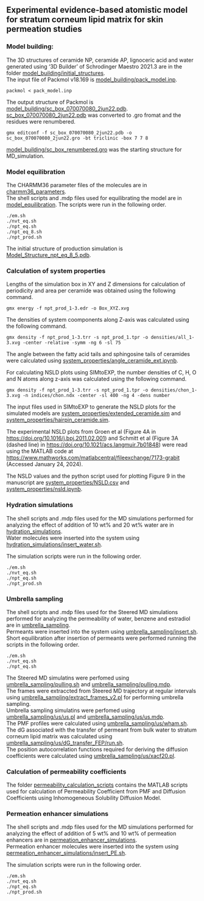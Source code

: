 ## Experimental evidence-based atomistic model for stratum corneum lipid matrix for skin permeation studies

### Model building: 
The 3D structures of ceramide NP, ceramide AP, lignoceric acid and water generated using ‘3D Builder’ of Schrodinger Maestro 2021.3 are in the folder [model_building/initial_structures](model_building/initial_structures). <br>
The input file of Packmol v18.169 is [model_building/pack_model.inp](model_building/pack_model.inp).
```
packmol < pack_model.inp 
```
The output structure of Packmol is [model_building/sc_box_070070080_2jun22.pdb](model_building/sc_box_070070080_2jun22.pdb). <br>
[sc_box_070070080_2jun22.pdb](model_building/sc_box_070070080_2jun22.pdb) was converted to .gro fromat and the residues were renumbered.
```
gmx editconf -f sc_box_070070080_2jun22.pdb -o sc_box_070070080_2jun22.gro -bt triclinic -box 7 7 8
```
[model_building/sc_box_renumbered.gro](model_building/sc_box_renumbered.gro) was the starting structure for MD_simulation.

### Model equilibration
The CHARMM36 parameter files of the molecules are in [charmm36_parameters](charmm36_parameters). <br>
The shell scripts and .mdp files used for equilibrating the model are in [model_equilibration](model_equilibration). The scripts were run in the following order.
```
./em.sh
./nvt_eq.sh
./npt_eq.sh
./npt_eq_8.sh
./npt_prod.sh
```
The initial structure of production simulation is [Model_Structure_npt_eq_8_5.pdb](Model_Structure_npt_eq_8_5.pdb).

### Calculation of system properties
Lengths of the simulation box in XY and Z dimensions for calculation of periodicity and area per ceramide was obtained using the following command.
```
gmx energy -f npt_prod_1-3.edr -o Box_XYZ.xvg
```
The densities of system coomponents along Z-axis was calculated using the following command.
```
gmx density -f npt_prod_1-3.trr -s npt_prod_1.tpr -o densities/all_1-3.xvg -center -relative -symm -ng 6 -sl 75
```
The angle between the fatty acid tails and sphingosine tails of ceramides were calculated using [system_properties/angle_ceramide_ext.ipynb](system_properties/angle_ceramide_ext.ipynb).

For calculating NSLD plots using SIMtoEXP, the number densities of C, H, O and N atoms along z-axis was calculated using the following command.
```
gmx density -f npt_prod_1-3.trr -s npt_prod_1.tpr -o densities/chon_1-3.xvg -n indices/chon.ndx -center -sl 400 -ng 4 -dens number
``` 
The input files used in SIMtoEXP to generate the NSLD plots for the simulated models are [system_properties/extended_ceramide.sim](system_properties/extended_ceramide.sim) and [system_properties/hairpin_ceramide.sim](system_properties/hairpin_ceramide.sim).

The experimental NSLD plots from Groen et al (Figure 4A in https://doi.org/10.1016/j.bpj.2011.02.001) and Schmitt et al (Figure 3A (dashed line) in https://doi.org/10.1021/acs.langmuir.7b01848) were read using the MATLAB code at https://www.mathworks.com/matlabcentral/fileexchange/7173-grabit (Accessed January 24, 2024).

The NSLD values and the python script used for plotting Figure 9 in the manuscript are [system_properties/NSLD.csv](system_properties/NSLD.csv) and [system_properties/nsld.ipynb](system_properties/nsld.ipynb).

### Hydration simulations
The shell scripts and .mdp files used for the MD simulations performed for analyzing the effect of addition of 10 wt% and 20 wt% water are in [hydration_simulations](hydration_simulations). <br>
Water molecules were inserted into the system using [hydration_simulations/insert_water.sh](hydration_simulations/insert_water.sh).

The simulation scripts were run in the following order.
```
./em.sh
./nvt_eq.sh
./npt_eq.sh
./npt_prod.sh
```
### Umbrella sampling
The shell scripts and .mdp files used for the Steered MD simulations performed for analyzing the permeability of water, benzene and estradiol are in [umbrella_sampling](umbrella_sampling). <br>
Permeants were inserted into the system using [umbrella_sampling/insert.sh](umbrella_sampling/insert.sh). <br>
Short equilibration after insertion of permeants were performed running the scripts in the following order.
```
./em.sh
./nvt_eq.sh
./npt_eq.sh
```
The Steered MD simulatins were perfomed using [umbrella_sampling/pulling.sh](umbrella_sampling/pulling.sh) and [umbrella_sampling/pulling.mdp](umbrella_sampling/pulling.mdp). <br>
The frames were extraccted from Steered MD trajectory at regular intervals using [umbrella_sampling/extract_frames_v2.pl](umbrella_sampling/extract_frames_v2.pl) for performing umbrella sampling. <br>
Umbrella sampling simulatins were perfomed using [umbrella_sampling/us/us.pl](umbrella_sampling/us/us.pl) and [umbrella_sampling/us/us.mdp](umbrella_sampling/us/us.mdp). <br>
The PMF profiles were calculated using [umbrella_sampling/us/wham.sh](umbrella_sampling/us/wham.sh).
The dG associated with the transfer of permeant from bulk water to stratum corneum lipid matrix was calculated using [umbrella_sampling/us/dG_transfer_FEP/run.sh](umbrella_sampling/us/dG_transfer_FEP/run.sh). <br>
The position autocorrelation functions required for deriving the diffusion coefficients were calculated using [umbrella_sampling/us/xacf20.pl](umbrella_sampling/us/xacf20.pl). <br>
### Calculation of permeability coefficients
The folder [permeability_calculation_scripts](permeability_calculation_scripts) contains the MATLAB scripts used for calculation of Permeability Coefficient from PMF and Diffusion Coefficients using Inhomogeneous Solubility Diffusion Model.
### Permeation enhancer simulations
The shell scripts and .mdp files used for the MD simulations performed for analyzing the effect of addition of 5 wt% and 10 wt% of permeation enhancers are in [permeation_enhancer_simulations](permeation_enhancer_simulations). <br>
Permeation enhancer molecules were inserted into the system using [permeation_enhancer_simulations/insert_PE.sh](permeation_enhancer_simulations/insert_PE.sh).

The simulation scripts were run in the following order.
```
./em.sh
./nvt_eq.sh
./npt_eq.sh
./npt_prod.sh
```



